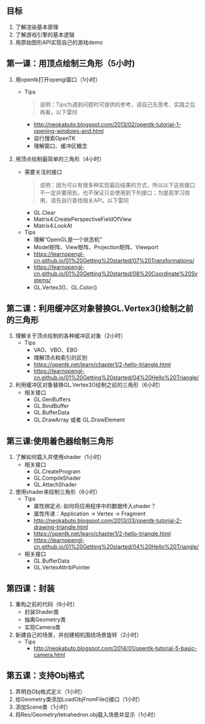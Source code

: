 ## 目标
1. 了解渲染基本原理 
2. 了解游戏引擎的基本逻辑
3. 用原始图形API实现自己的游戏demo 


## 第一课：用顶点绘制三角形（5小时)
1. 用opentk打开opengl窗口（1小时）
    - Tips
        > 说明：Tips为遇到问题时可提供的参考，请自己先思考、实践之后再看，以下雷同
        - http://neokabuto.blogspot.com/2013/02/opentk-tutorial-1-opening-windows-and.html
        - 自行搜索OpenTK
        - 理解窗口、缓冲区概念

2. 用顶点绘制最简单的三角形（4小时）
    - 需要关注的接口
        > 说明：因为可以有很多种实现最后结果的方式，所以以下这些接口不一定非要用到，也不保证只会使用到下列接口；为提高学习效用，请先自行查找相关API，以下雷同
        - GL.Clear
        - Matrix4.CreatePerspectiveFieldOfView
        - Matrix4.LookAt
    - Tips
        - 理解“OpenGL是一个状态机”
        - Model矩阵、View矩阵、Projection矩阵、Viewport
        - https://learnopengl-cn.github.io/01%20Getting%20started/07%20Transformations/
        - https://learnopengl-cn.github.io/01%20Getting%20started/08%20Coordinate%20Systems/
        - GL.Vertex3()、GL.Color()

## 第二课：利用缓冲区对象替换GL.Vertex3()绘制之前的三角形
1. 理解关于顶点绘制的各种缓冲区对象（2小时）
    - Tips
        - VAO、VBO、EBO
        - 理解顶点和索引的区别
        - https://opentk.net/learn/chapter1/2-hello-triangle.html
        - https://learnopengl-cn.github.io/01%20Getting%20started/04%20Hello%20Triangle/
2. 利用缓冲区对象替换GL.Vertex3()绘制之前的三角形（6小时）
    - 相关接口
        - GL.GenBuffers
        - GL.BindBuffer
        - GL.BufferData
        - GL.DrawArray 或者 GL.DrawElement


## 第三课:使用着色器绘制三角形
1. 了解如何载入并使用shader（1小时）
    - 相关接口
        - GL.CreateProgram
        - GL.CompileShader
        - GL.AttachShader
2. 使用shader来绘制三角形（6小时）
    - Tips
        - 属性绑定点: 如何将应用程序中的数据传入shader？
        - 属性传递：Application -> Vertex -> Fragment
        - http://neokabuto.blogspot.com/2013/03/opentk-tutorial-2-drawing-triangle.html
        - https://opentk.net/learn/chapter1/2-hello-triangle.html
        - https://learnopengl-cn.github.io/01%20Getting%20started/04%20Hello%20Triangle/
    - 相关接口
        - GL.BufferData
        - GL.VertexAttribPointer

## 第四课：封装
1. 重构之前的代码（6小时）
    - 封装Shader类
    - 抽离Geometry类
    - 实现Camera类
2. 新建自己的场景，并创建相机围绕场景旋转（2小时）
    - Tips
        - http://neokabuto.blogspot.com/2014/01/opentk-tutorial-5-basic-camera.html

## 第五课：支持Obj格式
1. 弄明白Obj格式定义（1小时）
1. 给Geometry类添加LoadObjFromFile()接口（1小时）
2. 添加Scene类（1小时）
3. 将Res/Geometry/tetrahedron.obj载入场景并显示（1小时）
